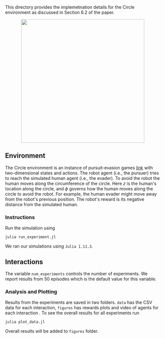 This directory provides the implemetnation details for the Circle environment as discussed in Section $6.2$ of the paper.

<div style="display: flex; justify-content: center; align-items: center;">
  <img src="https://github.com/user-attachments/assets/1c08e434-4f20-4a05-9bd5-b22f63d56cdc" style="width: 400px; height: auto; margin: 0 10px;">
</div>

## Environment
The Circle environment is an instance of pursuit-evasion games [link](https://ieeexplore.ieee.org/abstract/document/1067989) with two-dimensional states and actions. The robot agent (i.e., the pursuer) tries to reach the simulated human agent (i.e., the evader). To avoid the robot the human moves along the circumference of the circle. Here $z$ is the human's location along the circle, and $\phi$ governs how the human moves along the circle to avoid the robot. For example, the human evader might move away from the robot's previous position. The robot's reward is its negative distance from the simulated human.

### Instructions
Run the simulation using 

```
julia run_experiment.jl
```

We ran our simulations using `Julia 1.11.3`.

## Interactions
The variable `num_experiments` controls the number of experiments. We report results from $50$ episodes which is the default value for this variable.

### Analysis and Plotting
Results from the experiments are saved in two folders. `data` has the CSV data for each interaction, `figures` has rewards plots and video of agents for each interaction . To see the overall results for all experiments run

```
julia plot_data.jl
```
Overall results will be added to `figures` folder.